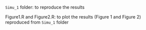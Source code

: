 `Simu_1` folder: to reproduce the results

Figure1.R and Figure2.R: to plot the results (Figure 1 and Figure 2) reproduced from `Simu_1` folder
